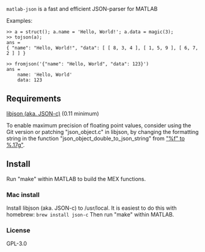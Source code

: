 `matlab-json` is a fast and efficient JSON-parser for MATLAB

Examples:

```
>> a = struct(); a.name = 'Hello, World!'; a.data = magic(3);
>> tojson(a);
ans =
{ "name": "Hello, World!", "data": [ [ 8, 3, 4 ], [ 1, 5, 9 ], [ 6, 7, 2 ] ] }

>> fromjson('{"name": "Hello, World", "data": 123}')
ans = 
    name: 'Hello, World'
    data: 123
```

Requirements
------------ 

[libjson (aka. JSON-c)](https://github.com/json-c/json-c) (0.11 minimum)

To enable maximum precision of floating point values, consider using the Git version or patching "json_object.c" in libjson, 
by changing the formatting string in the function "json_object_double_to_json_string" from ["%f" to %.17g"](https://github.com/json-c/json-c/commit/06450206c4f3de4af8d81bb6d93e9db1d5fedec1).

Install
-----------
Run "make" within MATLAB to build the MEX functions.

### Mac install
Install libjson (aka. JSON-c) to /usr/local.  It is easiest to do this with homebrew: ```brew install json-c```
Then run "make" within MATLAB.


### License
GPL-3.0
